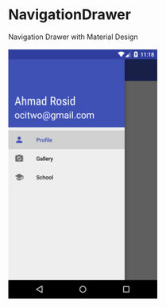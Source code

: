 # NavigationDrawer
Navigation Drawer with Material Design
<br /><br />
<img width="300" src="https://raw.githubusercontent.com/ar-android/NavigationDrawer/master/navigation_drawer.png" />